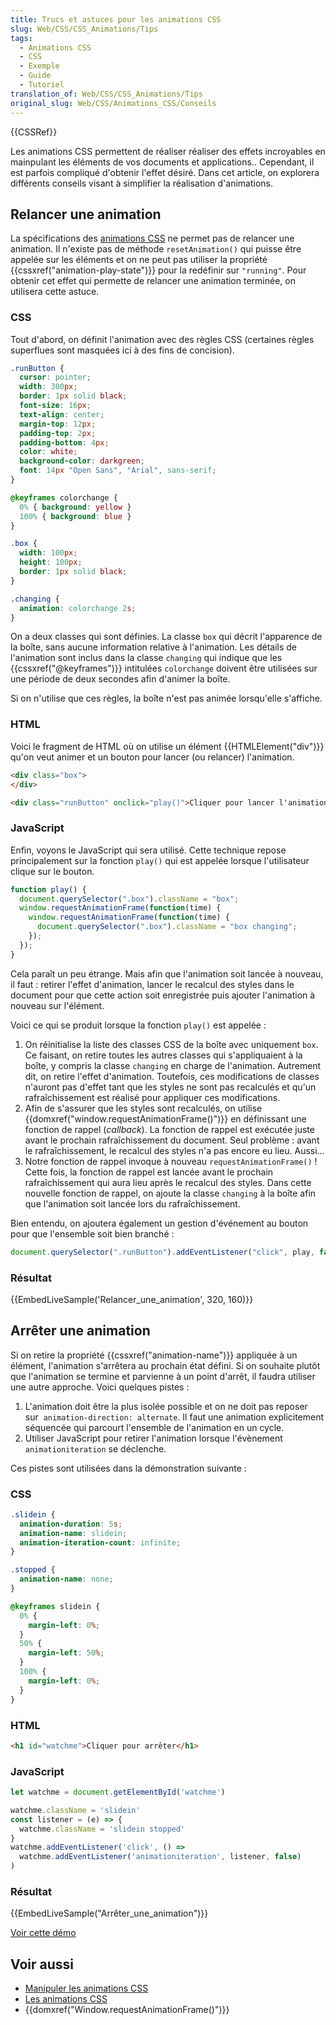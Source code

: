 ```yaml
---
title: Trucs et astuces pour les animations CSS
slug: Web/CSS/CSS_Animations/Tips
tags:
  - Animations CSS
  - CSS
  - Exemple
  - Guide
  - Tutoriel
translation_of: Web/CSS/CSS_Animations/Tips
original_slug: Web/CSS/Animations_CSS/Conseils
---
```

{{CSSRef}}

Les animations CSS permettent de réaliser réaliser des effets incroyables en mainpulant les éléments de vos documents et applications.. Cependant, il est parfois compliqué d'obtenir l'effet désiré. Dans cet article, on explorera différents conseils visant à simplifier la réalisation d'animations.

## Relancer une animation

La spécifications des [animations CSS](/en-US/docs/Web/CSS/CSS_Animations) ne permet pas de relancer une animation. Il n'existe pas de méthode `resetAnimation()` qui puisse être appelée sur les éléments et on ne peut pas utiliser la propriété {{cssxref("animation-play-state")}} pour la redéfinir sur `"running"`. Pour obtenir cet effet qui permette de relancer une animation terminée, on utilisera cette astuce.

### CSS

Tout d'abord, on définit l'animation avec des règles CSS (certaines règles superflues sont masquées ici à des fins de concision).

```css hidden
.runButton {
  cursor: pointer;
  width: 300px;
  border: 1px solid black;
  font-size: 16px;
  text-align: center;
  margin-top: 12px;
  padding-top: 2px;
  padding-bottom: 4px;
  color: white;
  background-color: darkgreen;
  font: 14px "Open Sans", "Arial", sans-serif;
}
```

```css
@keyframes colorchange {
  0% { background: yellow }
  100% { background: blue }
}

.box {
  width: 100px;
  height: 100px;
  border: 1px solid black;
}

.changing {
  animation: colorchange 2s;
}
```

On a deux classes qui sont définies. La classe `box` qui décrit l'apparence de la boîte, sans aucune information relative à l'animation. Les détails de l'animation sont inclus dans la classe `changing` qui indique que les {{cssxref("@keyframes")}} intitulées `colorchange` doivent être utilisées sur une période de deux secondes afin d'animer la boîte.

Si on n'utilise que ces règles, la boîte n'est pas animée lorsqu'elle s'affiche.

### HTML

Voici le fragment de HTML où on utilise un élément {{HTMLElement("div")}} qu'on veut animer et un bouton pour lancer (ou relancer) l'animation.

```html
<div class="box">
</div>

<div class="runButton" onclick="play()">Cliquer pour lancer l'animation</div>
```

### JavaScript

Enfin, voyons le JavaScript qui sera utilisé. Cette technique repose principalement sur la fonction `play()` qui est appelée lorsque l'utilisateur clique sur le bouton.

```js
function play() {
  document.querySelector(".box").className = "box";
  window.requestAnimationFrame(function(time) {
    window.requestAnimationFrame(function(time) {
      document.querySelector(".box").className = "box changing";
    });
  });
}
```

Cela paraît un peu étrange. Mais afin que l'animation soit lancée à nouveau, il faut : retirer l'effet d'animation, lancer le recalcul des styles dans le document pour que cette action soit enregistrée puis ajouter l'animation à nouveau sur l'élément.

Voici ce qui se produit lorsque la fonction `play()` est appelée :

1.  On réinitialise la liste des classes CSS de la boîte avec uniquement `box`. Ce faisant, on retire toutes les autres classes qui s'appliquaient à la boîte, y compris la classe `changing` en charge de l'animation. Autrement dit, on retire l'effet d'animation. Toutefois, ces modifications de classes n'auront pas d'effet tant que les styles ne sont pas recalculés et qu'un rafraîchissement est réalisé pour appliquer ces modifications.
2.  Afin de s'assurer que les styles sont recalculés, on utilise {{domxref("window.requestAnimationFrame()")}} en définissant une fonction de rappel (_callback_). La fonction de rappel est exécutée juste avant le prochain rafraîchissement du document. Seul problème : avant le rafraîchissement, le recalcul des styles n'a pas encore eu lieu. Aussi…
3.  Notre fonction de rappel invoque à nouveau `requestAnimationFrame()` ! Cette fois, la fonction de rappel est lancée avant le prochain rafraîchissement qui aura lieu après le recalcul des styles. Dans cette nouvelle fonction de rappel, on ajoute la classe `changing` à la boîte afin que l'animation soit lancée lors du rafraîchissement.

Bien entendu, on ajoutera également un gestion d'événement au bouton pour que l'ensemble soit bien branché :

```js
document.querySelector(".runButton").addEventListener("click", play, false);
```

### Résultat

{{EmbedLiveSample('Relancer_une_animation', 320, 160)}}

## Arrêter une animation

Si on retire la propriété {{cssxref("animation-name")}} appliquée à un élément, l'animation s'arrêtera au prochain état défini. Si on souhaite plutôt que l'animation se termine et parvienne à un point d'arrêt, il faudra utiliser une autre approche. Voici quelques pistes :

1.  L'animation doit être la plus isolée possible et on ne doit pas reposer sur  `animation-direction: alternate`. Il faut une animation explicitement séquencée qui parcourt l'ensemble de l'animation en un cycle.
2.  Utiliser JavaScript pour retirer l'animation lorsque l'évènement `animationiteration` se déclenche.

Ces pistes sont utilisées dans la démonstration suivante :

### CSS

```css
.slidein {
  animation-duration: 5s;
  animation-name: slidein;
  animation-iteration-count: infinite;
}

.stopped {
  animation-name: none;
}

@keyframes slidein {
  0% {
    margin-left: 0%;
  }
  50% {
    margin-left: 50%;
  }
  100% {
    margin-left: 0%;
  }
}
```

### HTML

```html
<h1 id="watchme">Cliquer pour arrêter</h1>
```

### JavaScript

```js
let watchme = document.getElementById('watchme')

watchme.className = 'slidein'
const listener = (e) => {
  watchme.className = 'slidein stopped'
}
watchme.addEventListener('click', () =>
  watchme.addEventListener('animationiteration', listener, false)
)
```

### Résultat

{{EmbedLiveSample("Arrêter_une_animation")}}

[Voir cette démo](https://jsfiddle.net/morenoh149/5ty5a4oy/)

## Voir aussi

- [Manipuler les animations CSS](/fr/docs/Web/CSS/Animations_CSS/Utiliser_les_animations_CSS)
- [Les animations CSS](/fr/docs/Web/CSS/Animations_CSS)
- {{domxref("Window.requestAnimationFrame()")}}
